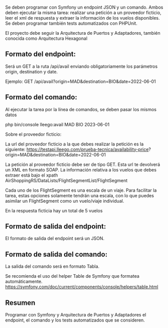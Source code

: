 Se deben programar con Symfony un endpoint JSON y un comando. Ambos deben
ejecutar la misma tarea: realizar una petición a un proveedor ficticio, leer el xml de
respuesta y extraer la información de los vuelos disponibles.
Se deben programar también tests automatizados con PHPUnit.

El proyecto debe seguir la Arquitectura de Puertos y Adaptadores, también conocida
como Arquitectura Hexagonal

## Formato del endpoint:

Será un GET a la ruta /api/avail enviando obligatoriamente los parámetros origin, destination
y date.

Ejemplo:
GET /api/avail?origin=MAD&destination=BIO&date=2022-06-01

## Formato del comando:
Al ejecutar la tarea por la línea de comandos, se deben pasar los mismos datos

php bin/console lleego:avail MAD BIO 2023-06-01

Sobre el proveedor ficticio:

La url del proveedor ficticio a la que debes realizar la petición es la siguiente:
https://testapi.lleego.com/prueba-tecnica/availability-price? origin=MAD&destination=BIO&date=2022-06-01

La petición al proveedor ficticio debe ser de tipo GET.
Esta url te devolverá un XML en formato SOAP.
La información relativa a los vuelos que debes extraer está bajo el xpath
AirShoppingRS/DataLists/FlightSegmentList/FlightSegment

Cada uno de los FlightSegment es una escala de un viaje. Para facilitar la tarea, estas
opciones solamente tendrán una escala, con lo que puedes asimilar un FlightSegment como
un vuelo/viaje individual.

En la respuesta ficticia hay un total de 5 vuelos

## Formato de salida del endpoint:
El formato de salida del endpoint será un JSON.

## Formato de salida del comando:
La salida del comando será en formato Tabla.

Se recomienda el uso del helper Table de Symfony que formatea automáticamente.
https://symfony.com/doc/current/components/console/helpers/table.html

## Resumen
Programar con Symfony y Arquitectura de Puertos y Adaptadores el endpoint, el comando y
los tests automatizados que se consideren.
